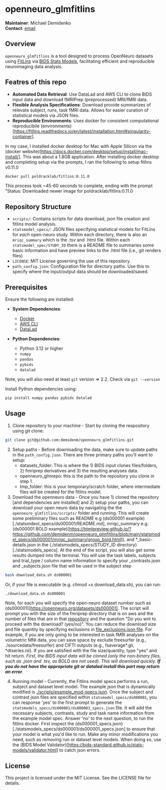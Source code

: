 # openneuro_glmfitlins

**Maintainer**: Michael Demidenko  
**Contact**: [email](mailto:demidenko.michael@gmail.com)

## Overview

`openneuro_glmfitlins` is a tool designed to process OpenNeuro datasets using [FitLins](https://github.com/poldracklab/fitlins) via [BIDS Stats Models](https://bids-standard.github.io/stats-models/), facilitating efficient and reproducible neuroimaging data analysis.

## Featres of this repo

- **Automated Data Retrieval**: Use DataLad and AWS CLI to clone BIDS input data and download fMRIPrep (preprocessed) MRI/fMRI data.
- **Flexible Analysis Specifications**: Download provide summarizes of relevate subject, runs, task fMRI data. Allows for easier curation of statistical models via JSON files. 
- **Reproducible Environments**: Uses docker for consistent computational reproducibile (environments)[https://fitlins.readthedocs.io/en/latest/installation.html#singularity-container].

In my case, I installed docker desktop for Mac with Apple Silicon via the (docker website)[https://docs.docker.com/desktop/setup/install/mac-install/]. This was about a 1.8GB application. After installing docker desktop and completing setup via the prompts, I ran the following to setup fitlins v0.11.0

```bash
docker pull poldracklab/fitlins:0.11.0
```
This process took ~45-60 seconds to complete, ending with the prompt "Status: Downloaded newer image for poldracklab/fitlins:0.11.0

## Repository Structure

- `scripts/`: Contains scripts for data download, json file creation and fitlins model analysis. 
- `statsmodel_specs/`: JSON files specifying statistical models for FitLins for *each* open-neuro study. Within each directory, there is also an `mriqc_summary` which is the .tsv and .html file. Within each `statsmodel_spec/STUDY_ID` there is a README file to summaries some basic information and have preview links to the .html file (i.e., git renders files)
- `LICENSE`: MIT License governing the use of this repository.
- `path_config.json`: Configuration file for directory paths. Use this to specify where the input/output data should be downloaded/saved.

## Prerequisites

Ensure the following are installed:

- **System Dependencies**:
  - [Docker](https://docs.docker.com/get-docker/)
  - [AWS CLI](https://docs.aws.amazon.com/cli/latest/userguide/install-cliv2.html)
  - [DataLad](https://www.datalad.org/)

- **Python Dependencies**:
  - Python 3.12 or higher
  - `numpy`
  - `pandas`
  - `pybids`
  - `datalad`

Note, you will also need at least `git` version => 2.2. Check via `git --version`

Install Python dependencies using:

```bash
pip install numpy pandas pybids datalad
```

## Usage

1. Clone repository to your machine - Start by cloning the respository using git clone:
```bash
git clone git@github.com:demidenm/openneuro_glmfitlins.git
```
2. Setup paths - Before downloading the data, make sure to update paths in the `path_config.json`. There are three primary paths you'll want to setup:
    - datasets_folder: This is where the 1) BIDS input clones files/folders, 2) fmriprep derivatives and 3) the resulting analyses data.
    - openneuro_glmrepo: this is the path to the repository you clone in step 1.
    - tmp_folder: this is your temporary/scratch folder, where intermediate files will be created for the fitlins model.
3. Download the openneuro data - Once you have 1) cloned the repository [and dependencies are installed] and 2) setup your paths, you can download your open neuro data by navigating the the `openneuro_glmfitlins/scripts/` folder and running. This will create some preliminary files such as README e.g (ds000001 example)[./statsmdeol_specs/ds000001/README.md], mriqc_summary e.g. (ds000001 BOLD example)[https://htmlpreview.github.io/?https://github.com/demidenm/openneuro_glmfitlins/blob/main/statsmodel_specs/ds000001/mriqc_summary/group_bold.html]), and *_basic-details.json in the (./statsmodels_specs/STUDY_ID directory)[./statsmodels_specs]. At the end of the script, you will also get some results dumped into the terminal. You will use the task labels, subjects and trial_type / column name information to specify your _contrasts.json and _subjects.json file that will be used in the subject step
```bash
bash download_data.sh ds000001
```
Or, if your file is executable (e.g. chmod +x download_data.sh), you can run:
```bash
./download_data.sh ds000001
```
Note, for each you will specify the open-neuro dataset number such as (ds000001)[https://openneuro.org/datasets/ds000001]. The script will prompt you with the size of the fmriprep directory that is on aws and the number of files that are in that [repository](https://github.com/OpenNeuroDerivatives/ds000001-fmriprep) and the question "Do you wnt to proceed with the download? (yes/no)". 
You can reduce the download size and file quantity by specifying exclusions in [file_exclusions.json file](./scripts/file_exclusions.json). For example, if you are only going to be interested in task fMRI analyses on the volumetric MNI data, you can save space by exclude freesurfer (e.g., ./sourcedata/freesurfer) and CIFTI outputs (e.g., fsaverage*.gii, *dtseries.nii). If you are satisfied with the file size/quantity, type "yes" and hit return.
*First, the BIDS input data will be cloned (only the non-binary files, such as .json and .tsv, as BOLD are not used). This will download quickly. **If you do not have the appropriate git or datalad install this part may return an error**.*

4. Running model - Currently, the Fitlins model specs performs a run, subject and dataset level model. The example json that is dynamically modified is [./scripts/example_mod-specs.json](./scripts/example_mod-specs.json). Once the subject and contrast json files are specified within `statsmodel_specs/ds000001`, you can response 'yes' to the first prompt to generate the `statsmodels_specs/ds000001/ds000001_specs.json` file. It will add the necessary subjects, contrasts, study and task name information from the example model spec. Answer 'no' to the next question, to run the fitlins docker. First inspect the (ds000001_specs.json)[./statsmodels_specs/ds000001/ds000001_specs.json] to ensure that your model is what you'd like to run. Make any minor modifications you need, such as removing run or dataset level models. When doing so, use the (BIDS Model Validator)[https://bids-standard.github.io/stats-models/validator.html] to catch json errors.


## License
This project is licensed under the MIT License. See the LICENSE file for details.
